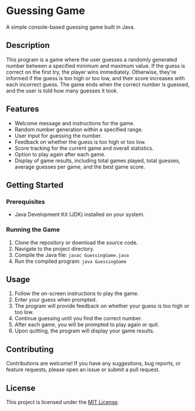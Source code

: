 # Guessing Game

A simple console-based guessing game built in Java.

## Description

This program is a game where the user guesses a randomly generated number between a specified minimum and maximum value. If the guess is correct on the first try, the player wins immediately. Otherwise, they're informed if the guess is too high or too low, and their score increases with each incorrect guess. The game ends when the correct number is guessed, and the user is told how many guesses it took.

## Features

- Welcome message and instructions for the game.
- Random number generation within a specified range.
- User input for guessing the number.
- Feedback on whether the guess is too high or too low.
- Score tracking for the current game and overall statistics.
- Option to play again after each game.
- Display of game results, including total games played, total guesses, average guesses per game, and the best game score.

## Getting Started

### Prerequisites

- Java Development Kit (JDK) installed on your system.

### Running the Game

1. Clone the repository or download the source code.
2. Navigate to the project directory.
3. Compile the Java file: `javac GuessingGame.java`
4. Run the compiled program: `java GuessingGame`

## Usage

1. Follow the on-screen instructions to play the game.
2. Enter your guess when prompted.
3. The program will provide feedback on whether your guess is too high or too low.
4. Continue guessing until you find the correct number.
5. After each game, you will be prompted to play again or quit.
6. Upon quitting, the program will display your game results.

## Contributing

Contributions are welcome! If you have any suggestions, bug reports, or feature requests, please open an issue or submit a pull request.

## License

This project is licensed under the [MIT License](LICENSE).
